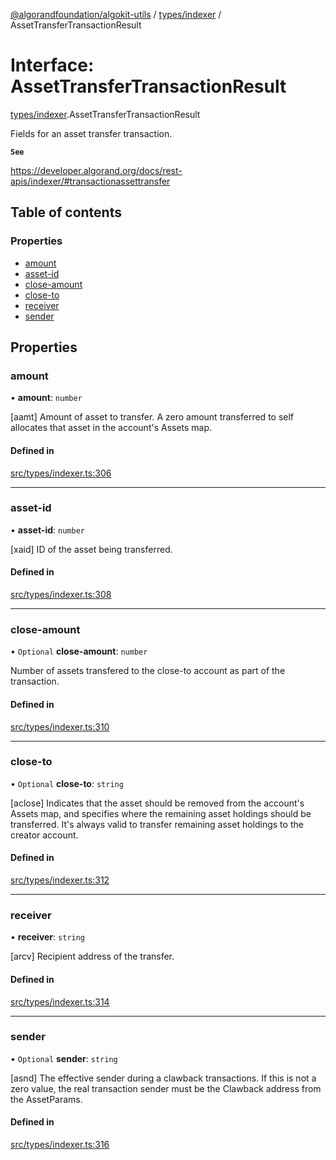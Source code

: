 [@algorandfoundation/algokit-utils](../README.md) / [types/indexer](../modules/types_indexer.md) / AssetTransferTransactionResult

# Interface: AssetTransferTransactionResult

[types/indexer](../modules/types_indexer.md).AssetTransferTransactionResult

Fields for an asset transfer transaction.

**`See`**

https://developer.algorand.org/docs/rest-apis/indexer/#transactionassettransfer

## Table of contents

### Properties

- [amount](types_indexer.AssetTransferTransactionResult.md#amount)
- [asset-id](types_indexer.AssetTransferTransactionResult.md#asset-id)
- [close-amount](types_indexer.AssetTransferTransactionResult.md#close-amount)
- [close-to](types_indexer.AssetTransferTransactionResult.md#close-to)
- [receiver](types_indexer.AssetTransferTransactionResult.md#receiver)
- [sender](types_indexer.AssetTransferTransactionResult.md#sender)

## Properties

### amount

• **amount**: `number`

[aamt] Amount of asset to transfer. A zero amount transferred to self allocates that asset in the account's Assets map.

#### Defined in

[src/types/indexer.ts:306](https://github.com/algorandfoundation/algokit-utils-ts/blob/main/src/types/indexer.ts#L306)

___

### asset-id

• **asset-id**: `number`

[xaid] ID of the asset being transferred.

#### Defined in

[src/types/indexer.ts:308](https://github.com/algorandfoundation/algokit-utils-ts/blob/main/src/types/indexer.ts#L308)

___

### close-amount

• `Optional` **close-amount**: `number`

Number of assets transfered to the close-to account as part of the transaction.

#### Defined in

[src/types/indexer.ts:310](https://github.com/algorandfoundation/algokit-utils-ts/blob/main/src/types/indexer.ts#L310)

___

### close-to

• `Optional` **close-to**: `string`

[aclose] Indicates that the asset should be removed from the account's Assets map, and specifies where the remaining asset holdings should be transferred. It's always valid to transfer remaining asset holdings to the creator account.

#### Defined in

[src/types/indexer.ts:312](https://github.com/algorandfoundation/algokit-utils-ts/blob/main/src/types/indexer.ts#L312)

___

### receiver

• **receiver**: `string`

[arcv] Recipient address of the transfer.

#### Defined in

[src/types/indexer.ts:314](https://github.com/algorandfoundation/algokit-utils-ts/blob/main/src/types/indexer.ts#L314)

___

### sender

• `Optional` **sender**: `string`

[asnd] The effective sender during a clawback transactions. If this is not a zero value, the real transaction sender must be the Clawback address from the AssetParams.

#### Defined in

[src/types/indexer.ts:316](https://github.com/algorandfoundation/algokit-utils-ts/blob/main/src/types/indexer.ts#L316)

